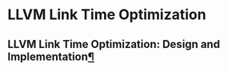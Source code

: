 # LLVM Link Time Optimization

## LLVM Link Time Optimization: Design and Implementation[¶](https://llvm.org/docs/LinkTimeOptimization.html#llvm-link-time-optimization-design-and-implementation)

